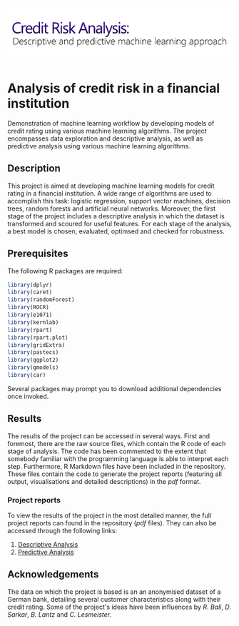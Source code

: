![Header](https://github.com/LPvdT/risk-analysis/blob/master/header.png)

# Analysis of credit risk in a financial institution

Demonstration of machine learning workflow by developing models of credit rating using various machine learning algorithms. The project encompasses data exploration and descriptive analysis, as well as predictive analysis using various machine learning algorithms.


## Description

This project is aimed at developing machine learning models for credit rating in a financial institution. A wide range of algorithms are used to accomplish this task: logistic regression, support vector machines, decision trees, random forests and artificial neural networks. Moreover, the first stage of the project includes a descriptive analysis in which the dataset is transformed and scoured for useful features. For each stage of the analysis, a best model is chosen, evaluated, optimsed and checked for robustness.

## Prerequisites

The following R packages are required:

```R
library(dplyr)
library(caret)
library(randomForest)
library(ROCR)
library(e1071)
library(kernlab)
library(rpart)
library(rpart.plot)
library(gridExtra)
library(pastecs)
library(ggplot2)
library(gmodels)
library(car)
```
Several packages may prompt you to download additional dependencies once invoked.

## Results

The results of the project can be accessed in several ways. First and foremost, there are the raw source files, which contain the R code of each stage of analysis. The code has been commented to the extent that somebody familiar with the programming language is able to interpret each step. Furthermore, R Markdown files have been included in the repository. These files contain the code to generate the project reports (featuring all output, visualisations and detailed descriptions) in the _pdf_ format.

### Project reports

To view the results of the project in the most detailed manner, the full project reports can found in the repository (_pdf_ files). They can also be accessed through the following links:

1. [Descriptive Analysis](https://github.com/LPvdT/risk-analysis/blob/master/CreditRating_desc.pdf)
2. [Predictive Analysis](https://github.com/LPvdT/risk-analysis/blob/master/CreditRating_pred.pdf)

## Acknowledgements

The data on which the project is based is an an anonymised dataset of a German bank, detailing several customer characteristics along with their credit rating. Some of the project's ideas have been influences by _R. Bali_, _D. Sarkar_, _B. Lantz_ and _C. Lesmeister_.
